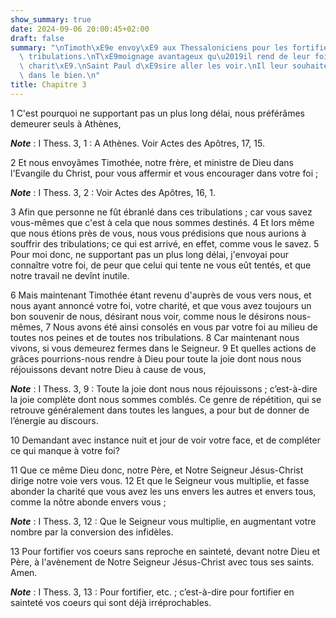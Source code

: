 ```yaml
---
show_summary: true
date: 2024-09-06 20:00:45+02:00
draft: false
summary: "\nTimoth\xE9e envoy\xE9 aux Thessaloniciens pour les fortifier dans leurs\
  \ tribulations.\nT\xE9moignage avantageux qu\u2019il rend de leur foi et de leur\
  \ charit\xE9.\nSaint Paul d\xE9sire aller les voir.\nIl leur souhaite l\u2019accroissement\
  \ dans le bien.\n"
title: Chapitre 3
---
```





1 C'est pourquoi ne supportant pas un plus long délai, nous préférâmes demeurer seuls à Athènes,

***Note*** :  I Thess. 3, 1 : A Athènes. Voir Actes des Apôtres, 17, 15.

2 Et nous envoyâmes Timothée, notre frère, et ministre de Dieu dans l'Evangile du Christ, pour vous affermir et vous encourager dans votre foi ;

***Note*** :  I Thess. 3, 2 : Voir Actes des Apôtres, 16, 1.

3 Afin que personne ne fût ébranlé dans ces tribulations ; car vous savez vous-mêmes que c'est à cela que nous sommes destinés. 4 Et lors même que nous étions près de vous, nous vous prédisions que nous aurions à souffrir des tribulations; ce qui est arrivé, en effet, comme vous le savez. 5 Pour moi donc, ne supportant pas un plus long délai, j'envoyai pour connaître votre foi, de peur que celui qui tente ne vous eût tentés, et que notre travail ne devînt inutile.


6 Mais maintenant Timothée étant revenu d'auprès de vous vers nous, et nous ayant annoncé votre foi, votre charité, et que vous avez toujours un bon souvenir de nous, désirant nous voir, comme nous le désirons nous-mêmes, 7 Nous avons été ainsi consolés en vous par votre foi au milieu de toutes nos peines et de toutes nos tribulations. 8 Car maintenant nous vivons, si vous demeurez fermes dans le Seigneur. 9 Et quelles actions de grâces pourrions-nous rendre à Dieu pour toute la joie dont nous nous réjouissons devant notre Dieu à cause de vous,

***Note*** :  I Thess. 3, 9 : Toute la joie dont nous nous réjouissons ; c’est-à-dire la joie complète dont nous sommes comblés. Ce genre de répétition, qui se retrouve généralement dans toutes les langues, a pour but de donner de l’énergie au discours.

10 Demandant avec instance nuit et jour de voir votre face, et de compléter ce qui manque à votre foi?


11 Que ce même Dieu donc, notre Père, et Notre Seigneur Jésus-Christ dirige notre voie vers vous. 12 Et que le Seigneur vous multiplie, et fasse abonder la charité que vous avez les uns envers les autres et envers tous, comme la nôtre abonde envers vous ;

***Note*** :  I Thess. 3, 12 : Que le Seigneur vous multiplie, en augmentant votre nombre par la conversion des infidèles.

13 Pour fortifier vos coeurs sans reproche en sainteté, devant notre Dieu et Père, à l'avènement de Notre Seigneur Jésus-Christ avec tous ses saints. Amen.

***Note*** :  I Thess. 3, 13 : Pour fortifier, etc. ; c’est-à-dire pour fortifier en sainteté vos coeurs qui sont déjà irréprochables.

